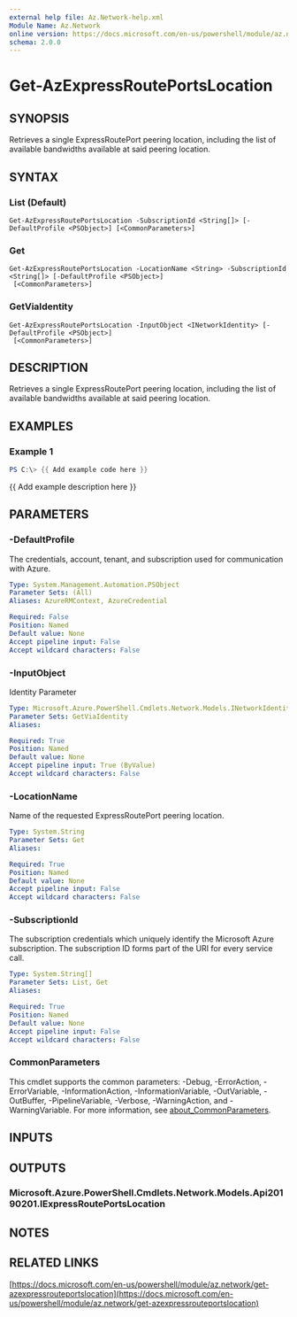 ```yaml
---
external help file: Az.Network-help.xml
Module Name: Az.Network
online version: https://docs.microsoft.com/en-us/powershell/module/az.network/get-azexpressrouteportslocation
schema: 2.0.0
---
```


# Get-AzExpressRoutePortsLocation

## SYNOPSIS
Retrieves a single ExpressRoutePort peering location, including the list of available bandwidths available at said peering location.

## SYNTAX

### List (Default)
```
Get-AzExpressRoutePortsLocation -SubscriptionId <String[]> [-DefaultProfile <PSObject>] [<CommonParameters>]
```

### Get
```
Get-AzExpressRoutePortsLocation -LocationName <String> -SubscriptionId <String[]> [-DefaultProfile <PSObject>]
 [<CommonParameters>]
```

### GetViaIdentity
```
Get-AzExpressRoutePortsLocation -InputObject <INetworkIdentity> [-DefaultProfile <PSObject>]
 [<CommonParameters>]
```

## DESCRIPTION
Retrieves a single ExpressRoutePort peering location, including the list of available bandwidths available at said peering location.

## EXAMPLES

### Example 1
```powershell
PS C:\> {{ Add example code here }}
```

{{ Add example description here }}

## PARAMETERS

### -DefaultProfile
The credentials, account, tenant, and subscription used for communication with Azure.

```yaml
Type: System.Management.Automation.PSObject
Parameter Sets: (All)
Aliases: AzureRMContext, AzureCredential

Required: False
Position: Named
Default value: None
Accept pipeline input: False
Accept wildcard characters: False
```

### -InputObject
Identity Parameter

```yaml
Type: Microsoft.Azure.PowerShell.Cmdlets.Network.Models.INetworkIdentity
Parameter Sets: GetViaIdentity
Aliases:

Required: True
Position: Named
Default value: None
Accept pipeline input: True (ByValue)
Accept wildcard characters: False
```

### -LocationName
Name of the requested ExpressRoutePort peering location.

```yaml
Type: System.String
Parameter Sets: Get
Aliases:

Required: True
Position: Named
Default value: None
Accept pipeline input: False
Accept wildcard characters: False
```

### -SubscriptionId
The subscription credentials which uniquely identify the Microsoft Azure subscription.
The subscription ID forms part of the URI for every service call.

```yaml
Type: System.String[]
Parameter Sets: List, Get
Aliases:

Required: True
Position: Named
Default value: None
Accept pipeline input: False
Accept wildcard characters: False
```

### CommonParameters
This cmdlet supports the common parameters: -Debug, -ErrorAction, -ErrorVariable, -InformationAction, -InformationVariable, -OutVariable, -OutBuffer, -PipelineVariable, -Verbose, -WarningAction, and -WarningVariable. For more information, see [about_CommonParameters](http://go.microsoft.com/fwlink/?LinkID=113216).

## INPUTS

## OUTPUTS

### Microsoft.Azure.PowerShell.Cmdlets.Network.Models.Api20190201.IExpressRoutePortsLocation
## NOTES

## RELATED LINKS

[https://docs.microsoft.com/en-us/powershell/module/az.network/get-azexpressrouteportslocation](https://docs.microsoft.com/en-us/powershell/module/az.network/get-azexpressrouteportslocation)

